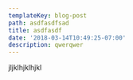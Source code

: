 ```yaml
---
templateKey: blog-post
path: asdfasdfsad
title: asdfasdf
date: '2018-03-14T10:49:25-07:00'
description: qwerqwer
---
```

jljklhjklhjkl
